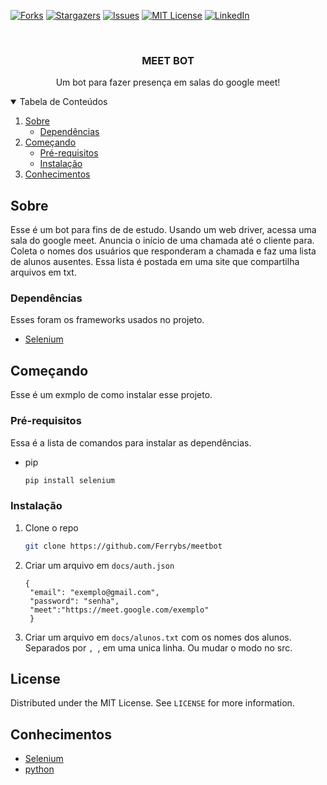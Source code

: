 <!--
*** Thanks for checking out the Best-README-Template. If you have a suggestion
*** that would make this better, please fork the repo and create a pull request
*** or simply open an issue with the tag "enhancement".
*** Thanks again! Now go create something AMAZING! :D
-->



<!-- PROJECT SHIELDS -->
<!--
*** I'm using markdown "reference style" links for readability.
*** Reference links are enclosed in brackets [ ] instead of parentheses ( ).
*** See the bottom of this document for the declaration of the reference variables
*** for contributors-url, forks-url, etc. This is an optional, concise syntax you may use.
*** https://www.markdownguide.org/basic-syntax/#reference-style-links
-->
[![Forks][forks-shield]][forks-url]
[![Stargazers][stars-shield]][stars-url]
[![Issues][issues-shield]][issues-url]
[![MIT License][license-shield]][license-url]
[![LinkedIn][linkedin-shield]][linkedin-url]


<!-- PROJECT LOGO -->
<br />
<p align="center">
  <h3 align="center">MEET BOT</h3>

  <p align="center">
    Um bot para fazer presença em salas do google meet!
  </p>
</p>

<!-- TABLE OF CONTENTS -->
<details open="open">
  <summary>Tabela de Conteúdos</summary>
  <ol>
    <li>
      <a href="#sobre">Sobre</a>
      <ul>
        <li><a href="#dependências">Dependências</a></li>
      </ul>
    </li>
    <li>
      <a href="#começando">Começando</a>
      <ul>
        <li><a href="#pré-requisitos">Pré-requisitos</a></li>
        <li><a href="#installation">Instalação</a></li>
      </ul>
    </li>
    <li><a href="#conhecimentos">Conhecimentos</a></li>
  </ol>
</details>

<!-- ABOUT THE PROJECT -->
## Sobre

Esse é um bot para fins de de estudo. Usando um web driver, acessa uma sala do google meet. Anuncia o início de uma chamada até o cliente para. Coleta o nomes dos usuários que responderam a chamada e faz uma lista de alunos ausentes. Essa lista é postada em uma site que compartilha arquivos em txt. 

### Dependências

Esses foram os frameworks usados no projeto.
* [Selenium](https://selenium-python.readthedocs.io/)


<!-- GETTING STARTED -->
## Começando

Esse é um exmplo de como instalar esse projeto.

### Pré-requisitos

Essa é a lista de comandos para instalar as dependências.
* pip
  ```sh
  pip install selenium
  ```
### Instalação

1. Clone o repo
   ```sh
   git clone https://github.com/Ferrybs/meetbot
   ```
2. Criar um arquivo em `docs/auth.json`
   ```JS
   {
    "email": "exemplo@gmail.com",
    "password": "senha",
    "meet":"https://meet.google.com/exemplo"
    }   
   ```
3. Criar um arquivo em  `docs/alunos.txt` com os nomes dos alunos.
    Separados por `, `, em uma unica linha. Ou mudar o modo no src.

<!-- LICENSE -->
## License

Distributed under the MIT License. See `LICENSE` for more information.

## Conhecimentos
* [Selenium](https://selenium-python.readthedocs.io/)
* [python](https://docs.python.org/)


<!-- MARKDOWN LINKS & IMAGES -->
<!-- https://www.markdownguide.org/basic-syntax/#reference-style-links -->
[forks-shield]: https://img.shields.io/github/forks/Ferrybs/meetbot.svg?style=for-the-badge
[forks-url]: https://github.com/othneildrew/Best-README-Template/network/members
[stars-shield]: https://img.shields.io/github/stars/Ferrybs/meetbot.svg?style=for-the-badge
[stars-url]: https://github.com/Ferrybs/meetbot/stargazers
[issues-shield]: https://img.shields.io/github/issues/Ferrybs/meetbot.svg?style=for-the-badge
[issues-url]: https://github.com/Ferrybs/meetbot/issues
[license-shield]: https://img.shields.io/github/license/Ferrybs/meetbot.svg?style=for-the-badge
[license-url]: https://github.com/Ferrybs/meetbot/blob/master/LICENSE
[linkedin-shield]: https://img.shields.io/badge/-LinkedIn-black.svg?style=for-the-badge&logo=linkedin&colorB=555
[linkedin-url]: https://www.linkedin.com/in/felipe-araujo-a0473818b/
